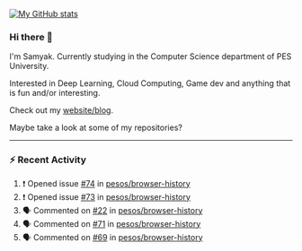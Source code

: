 [![My GitHub stats](https://github-readme-stats.vercel.app/api?username=Samyak2&count_private=true&show_icons=true&theme=gruvbox)](https://github.com/anuraghazra/github-readme-stats)

### Hi there 👋

I'm Samyak. Currently studying in the Computer Science department of PES University.

Interested in Deep Learning, Cloud Computing, Game dev and anything that is fun and/or interesting.

Check out my [website/blog](https://samyak2.github.io/).

Maybe take a look at some of my repositories?

---

### :zap: Recent Activity

<!--START_SECTION:activity-->
1. ❗️ Opened issue [#74](https://github.com/pesos/browser-history/issues/74) in [pesos/browser-history](https://github.com/pesos/browser-history)
2. ❗️ Opened issue [#73](https://github.com/pesos/browser-history/issues/73) in [pesos/browser-history](https://github.com/pesos/browser-history)
3. 🗣 Commented on [#22](https://github.com/pesos/browser-history/issues/22) in [pesos/browser-history](https://github.com/pesos/browser-history)
4. 🗣 Commented on [#71](https://github.com/pesos/browser-history/issues/71) in [pesos/browser-history](https://github.com/pesos/browser-history)
5. 🗣 Commented on [#69](https://github.com/pesos/browser-history/issues/69) in [pesos/browser-history](https://github.com/pesos/browser-history)
<!--END_SECTION:activity-->
